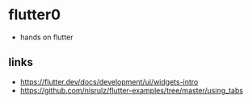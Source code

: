 # flutter0
* hands on flutter

## links
* https://flutter.dev/docs/development/ui/widgets-intro
* https://github.com/nisrulz/flutter-examples/tree/master/using_tabs
